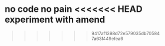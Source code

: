 no code no pain
<<<<<<< HEAD
experiment with amend
=======
>>>>>>> 9417af1398d72e579035db705847a63f449efea6
